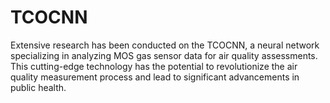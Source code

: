# TCOCNN
Extensive research has been conducted on the TCOCNN, a neural network specializing in analyzing MOS gas sensor data for air quality assessments. This cutting-edge technology has the potential to revolutionize the air quality measurement process and lead to significant advancements in public health.
